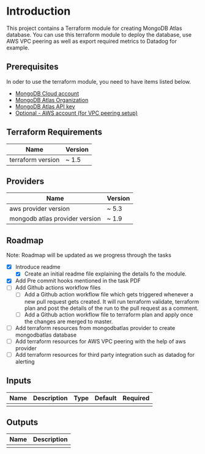 # Introduction

This project contains a Terraform module for creating MongoDB Atlas database. You can use this terraform module to deploy the database, use AWS VPC peering as well as export required metrics to Datadog for example.

## Prerequisites

In oder to use the terraform module, you need to have items listed below.

* [MongoDB Cloud account](https://www.mongodb.com/cloud)
* [MongoDB Atlas Organization](https://cloud.mongodb.com/v2#/preferences/organizations/create)
* [MongoDB Atlas API key](https://www.terraform.io/docs/providers/mongodbatlas/index.html)
* [ Optional - AWS account (for VPC peering setup)](https://aws.amazon.com/console/)

## Terraform Requirements

| Name | Version |
|------|---------|
| terraform version | \~ 1.5 |

## Providers

| Name | Version |
|------|---------|
| aws provider version | \~ 5.3 |
| mongodb atlas provider version | \~ 1.9 |

## Roadmap

Note: Roadmap will be updated as we progress through the tasks

- [x] Introduce readme 
  - [x] Create an initial readme file explaining the details fo the module.
- [x] Add Pre commit hooks mentioned in the task PDF 
- [ ] Add Github actions workflow files 
  - [ ] Add a Github action workflow file which gets triggered whenever a new pull request gets created. It will run terraform validate, terraform plan and post the details of the run to the pull request as a comment.
  - [ ] Add a Github action workflow file to terraform plan and apply once the changes are merged to master.
- [ ] Add terraform resources from mongodbatlas provider to create mongodbatlas database
- [ ] Add terraform resources for AWS VPC peering with the help of aws provider
- [ ] Add terraform resources for third party integration such as datadog for alerting

## Inputs

| Name | Description | Type | Default | Required |
|------|-------------|------|---------|:--------:|
|      |             |      |         |          |

## Outputs

| Name | Description |
|------|-------------|
|      |             |